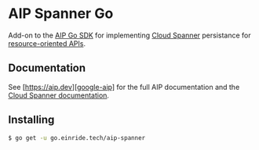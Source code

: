 # AIP Spanner Go

Add-on to the [AIP Go SDK][aip-go] for implementing [Cloud
Spanner][cloud-spanner] persistance for [resource-oriented
APIs][google-aip].

[aip-go]: https://github.com/einride/aip-go
[google-aip]: https://aip.dev
[cloud-spanner]: https://cloud.google.com/spanner

## Documentation

See [https://aip.dev][google-aip] for the full AIP documentation and the
[Cloud Spanner documentation][cloud-spanner-docs].

[cloud-spanner-docs]: https://cloud.google.com/spanner/docs

## Installing

```bash
$ go get -u go.einride.tech/aip-spanner
```
